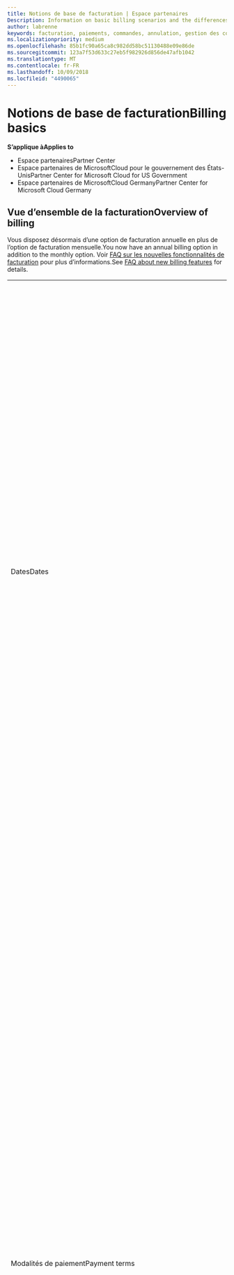 ```yaml
---
title: Notions de base de facturation | Espace partenaires
Description: Information on basic billing scenarios and the differences between license-based and usage-based billing
author: labrenne
keywords: facturation, paiements, commandes, annulation, gestion des commandes, absence de paiement, fraude, mauvaise utilisation, taxes, exonérations fiscales, fichiers de rapprochement, fichier de rapprochement
ms.localizationpriority: medium
ms.openlocfilehash: 85b1fc90a65ca8c982dd58bc51130488e09e86de
ms.sourcegitcommit: 123a7f53d633c27eb5f982926d856de47afb1042
ms.translationtype: MT
ms.contentlocale: fr-FR
ms.lasthandoff: 10/09/2018
ms.locfileid: "4490065"
---
```

# <a name="billing-basics"></a><span data-ttu-id="910b5-103">Notions de base de facturation</span><span class="sxs-lookup"><span data-stu-id="910b5-103">Billing basics</span></span>

**<span data-ttu-id="910b5-104">S’applique à</span><span class="sxs-lookup"><span data-stu-id="910b5-104">Applies to</span></span>**

-  <span data-ttu-id="910b5-105">Espace partenaires</span><span class="sxs-lookup"><span data-stu-id="910b5-105">Partner Center</span></span>
-  <span data-ttu-id="910b5-106">Espace partenaires de MicrosoftCloud pour le gouvernement des États-Unis</span><span class="sxs-lookup"><span data-stu-id="910b5-106">Partner Center for Microsoft Cloud for US Government</span></span>
-  <span data-ttu-id="910b5-107">Espace partenaires de MicrosoftCloud Germany</span><span class="sxs-lookup"><span data-stu-id="910b5-107">Partner Center for Microsoft Cloud Germany</span></span>

## <a name="overview-of-billing"></a><span data-ttu-id="910b5-108">Vue d’ensemble de la facturation</span><span class="sxs-lookup"><span data-stu-id="910b5-108">Overview of billing</span></span>
<span data-ttu-id="910b5-109">Vous disposez désormais d’une option de facturation annuelle en plus de l’option de facturation mensuelle.</span><span class="sxs-lookup"><span data-stu-id="910b5-109">You now have an annual billing option in addition to the monthly option.</span></span> <span data-ttu-id="910b5-110">Voir [FAQ sur les nouvelles fonctionnalités de facturation](faq-about-new-billing-features.md) pour plus d’informations.</span><span class="sxs-lookup"><span data-stu-id="910b5-110">See [FAQ about new billing features](faq-about-new-billing-features.md) for details.</span></span>

<table>
<colgroup>
<col width="50%" />
<col width="50%" />
</colgroup>
<tbody>
<tr class="odd">
<td><span data-ttu-id="910b5-111">Dates</span><span class="sxs-lookup"><span data-stu-id="910b5-111">Dates</span></span></td>
<td><ul>
<li><span data-ttu-id="910b5-112">Votre date de facturation mensuelle correspond au jour du mois que vous avez sélectionné lors de l’inscription.</span><span class="sxs-lookup"><span data-stu-id="910b5-112">Your monthly billing date is the day of the month you selected during enrollment.</span></span> <span data-ttu-id="910b5-113">Microsoft envoie un e-mail de confirmation qui indique votre date de facturation.</span><span class="sxs-lookup"><span data-stu-id="910b5-113">Microsoft will send a confirmation email that includes your billing date.</span></span></li>
<li><span data-ttu-id="910b5-114">Vous pouvez accéder aux listes de prix un (1)mois à l’avance, puisqu’elles sont mises à jour tous les mois.</span><span class="sxs-lookup"><span data-stu-id="910b5-114">You can find price lists one (1) month in advance, as they're updated monthly.</span></span> <span data-ttu-id="910b5-115">Les prix basés sur les licences sont garantis pendant la durée de l’abonnement, généralement 12mois à compter de la date d’achat.</span><span class="sxs-lookup"><span data-stu-id="910b5-115">License-based prices are guaranteed for the term of the subscription, usually 12 months from the purchase date.</span></span> <span data-ttu-id="910b5-116">Les prix basés sur l’utilisation peuvent changer sur une base mensuelle.</span><span class="sxs-lookup"><span data-stu-id="910b5-116">Usage-based prices can change on a monthly basis.</span></span> <span data-ttu-id="910b5-117">Nous vous informerons 30 jours à l’avance de toute modification du prix par le biais de la publication de notre liste de prix du partenaire.</span><span class="sxs-lookup"><span data-stu-id="910b5-117">We will provide 30 days’ notice for any price change through the publication of our Partner Price List.</span></span></li>
</ul></td>
</tr>
<tr class="even">
<td><span data-ttu-id="910b5-118">Modalités de paiement</span><span class="sxs-lookup"><span data-stu-id="910b5-118">Payment terms</span></span></td>
<td><ul>
<li><span data-ttu-id="910b5-119">Modalités de paiement - 60&nbsp;jours net</span><span class="sxs-lookup"><span data-stu-id="910b5-119">Payment terms - net 60 days.</span></span></li>
<li><span data-ttu-id="910b5-120">Les paiements doivent être effectués à la date d’échéance de la facture (60&nbsp;jours après la date de la facturation), faute de quoi le compte sera en souffrance.</span><span class="sxs-lookup"><span data-stu-id="910b5-120">Payments must be made by the invoice due date (60 days after the billing date), or the account will be delinquent.</span></span></li>
<li><span data-ttu-id="910b5-121">Les comptes en souffrance sont passibles de suspension et/ou résiliation du programme Fournisseur de solutions Cloud.</span><span class="sxs-lookup"><span data-stu-id="910b5-121">Delinquent accounts are subject to suspension and/or termination from the Cloud Solution Provider program.</span></span> <span data-ttu-id="910b5-122">Les comptes suspendus ne peuvent pas créer de client ou de commande, demander une relation de revendeur, augmenter ou diminuer le nombre d’abonnements, commander des abonnements à des composants additionnels, ni convertir ou changer un abonnement. Ils sont limités à la gestion des clients, des abonnements et des ressources existants jusqu’à ce qu’ils soient de nouveau à jour.</span><span class="sxs-lookup"><span data-stu-id="910b5-122">Suspended accounts can't create a new customer or order, request a reseller relationship, increase or decrease quantities of subscriptions, order add-on subscriptions, convert or transition a subscription and will be limited to managing existing customers, subscriptions and resources until the account is brought current.</span></span> <span data-ttu-id="910b5-123">Les partenaires peuvent regagner l’intégralité des fonctionnalités de leurs comptes suspendus lorsqu’ils règlent leurs factures en retard de paiement.</span><span class="sxs-lookup"><span data-stu-id="910b5-123">Partners can regain full functionality of their suspended accounts when they pay their outstanding bills.</span></span></li>
</ul></td>
</tr>
<tr class="odd">
<td><span data-ttu-id="910b5-124">Règles de facturation</span><span class="sxs-lookup"><span data-stu-id="910b5-124">Billing rules</span></span></td>
<td><ul>
<li><span data-ttu-id="910b5-125">Vous recevez une facture chaque mois pour le programme Fournisseur de solutions Cloud.</span><span class="sxs-lookup"><span data-stu-id="910b5-125">You will receive one invoice each month for the CSP program.</span></span></li>
<li><span data-ttu-id="910b5-126">Les abonnements basés sur les licences sont facturés en fonction des licences achetées, et non des licences utilisées.</span><span class="sxs-lookup"><span data-stu-id="910b5-126">License-based subscriptions are billed based on licenses purchased, not licenses used.</span></span></li>
<li><span data-ttu-id="910b5-127">Les abonnements Azure (basés sur l’utilisation) sont facturés en fonction de barèmes basés sur la consommation.</span><span class="sxs-lookup"><span data-stu-id="910b5-127">Azure (usage-based subscriptions) are billed according to metered rates, based on consumption.</span></span></li>
<li><span data-ttu-id="910b5-128">Les prix sont garantis pour la durée de l’abonnement.</span><span class="sxs-lookup"><span data-stu-id="910b5-128">Price is guaranteed through the term of the subscription.</span></span> <span data-ttu-id="910b5-129">Les prix peuvent changer lors du renouvellement de l’abonnement.</span><span class="sxs-lookup"><span data-stu-id="910b5-129">Prices may change at subscription renewal.</span></span></li>
</ul></td>
</tr>
<tr class="even">
<td><span data-ttu-id="910b5-130">Disponibilité des factures</span><span class="sxs-lookup"><span data-stu-id="910b5-130">Invoice availability</span></span></td>
<td><ul>
<li><span data-ttu-id="910b5-131">Vous pouvez afficher et télécharger vos factures et vos fichiers de rapprochement à partir de la page Facturation de l’Espace partenaires.</span><span class="sxs-lookup"><span data-stu-id="910b5-131">You can view and download your invoices and reconciliation files from the Billing page in the Partner Center.</span></span> <span data-ttu-id="910b5-132">Notez que les factures mensuelles sont disponibles sur l’Espace partenaires dans les quatre (4) jours suivant la date de facturation sélectionnée.</span><span class="sxs-lookup"><span data-stu-id="910b5-132">Note that monthly invoices are available on Partner Center within four (4) days of your selected billing date.</span></span></li>
</ul></td>
</tr>
<tr class="odd">
<td><span data-ttu-id="910b5-133">Ajustements/crédits/annulations</span><span class="sxs-lookup"><span data-stu-id="910b5-133">Adjustments/Credits/Cancellations</span></span></td>
<td><ul>
<li><span data-ttu-id="910b5-134">Vous verrez les ajustements et les crédits à terme échu sur votre prochaine facture une fois qu’ils auront été appliqués.</span><span class="sxs-lookup"><span data-stu-id="910b5-134">You'll see adjustments and credits in arrears on your next billing invoice after the credit or adjustment is applied.</span></span></li>
</ul></td>
</tr>
<tr class="even">
<td><span data-ttu-id="910b5-135">Taxe</span><span class="sxs-lookup"><span data-stu-id="910b5-135">Tax</span></span></td>
<td><ul>
<li><span data-ttu-id="910b5-136">Vous serez imposé en fonction de vos informations (et non de vos clients), car la relation de facturation s’établit entre vous et Microsoft.</span><span class="sxs-lookup"><span data-stu-id="910b5-136">You will be taxed based on your details, (not your customers') as the billing relationship is between Microsoft and you.</span></span></li>
<li><span data-ttu-id="910b5-137">Vous pouvez soumettre votre identifiant fiscal lors de l’activation ou via une demande de service.</span><span class="sxs-lookup"><span data-stu-id="910b5-137">You can submit your tax ID during onboarding or via a service request.</span></span> <span data-ttu-id="910b5-138">Les modifications seront prises en compte lors de votre prochain cycle de facturation.</span><span class="sxs-lookup"><span data-stu-id="910b5-138">You'll see the changes reflected on your next billing cycle.</span></span></li>
<li><span data-ttu-id="910b5-139">Pour la <strong>retenue à la source et l’exonération fiscale</strong>, vous devez envoyer la documentation fiscale via une demande de service.</span><span class="sxs-lookup"><span data-stu-id="910b5-139">For <strong>withholding and sales tax exemption</strong>, you must submit tax documentation via a service request.</span></span> <span data-ttu-id="910b5-140">Les modifications et les remboursements appropriés seront visibles dans votre prochain cycle de facturation.</span><span class="sxs-lookup"><span data-stu-id="910b5-140">You'll see the changes and appropriate refunds on your next billing cycle.</span></span></li>
<li><span data-ttu-id="910b5-141">Pour l’<strong>exonération de TVA</strong>, vous devez envoyer votre numéro de TVA (validé par Microsoft) via une demande de service.</span><span class="sxs-lookup"><span data-stu-id="910b5-141">For <strong>value added tax (VAT) exemption</strong>, you must submit your VAT ID (validated by Microsoft) via a service request.</span></span> <span data-ttu-id="910b5-142">Les modifications et les remboursements appropriés seront visibles dans votre prochain cycle de facturation.</span><span class="sxs-lookup"><span data-stu-id="910b5-142">You'll see the changes and appropriate refunds on your next billing cycle.</span></span></li>
<li><span data-ttu-id="910b5-143">Obtenez davantage d’informations fiscales auprès de votre bureau des impôts local ou de votre conseiller fiscal.</span><span class="sxs-lookup"><span data-stu-id="910b5-143">Find further tax details from your local tax office or tax advisor.</span></span></li>
</ul></td>
</tr>
</tbody>
</table>

 

## <a name="license-based-billing"></a><span data-ttu-id="910b5-144">Facturation basée sur la licence</span><span class="sxs-lookup"><span data-stu-id="910b5-144">License-based billing</span></span>



<table>
<colgroup>
<col width="50%" />
<col width="50%" />
</colgroup>
<tbody>
<tr class="odd">
<td><span data-ttu-id="910b5-145">Règles de facturation</span><span class="sxs-lookup"><span data-stu-id="910b5-145">Billing rules</span></span></td>
<td><ul>
<li><span data-ttu-id="910b5-146">Les abonnements sont annuels et automatiquement renouvelés.</span><span class="sxs-lookup"><span data-stu-id="910b5-146">Subscriptions are annual and auto-renewed.</span></span></li>
<li><span data-ttu-id="910b5-147">La facturation se décompose en 12&nbsp;paiements mensuels pour un abonnement annuel.</span><span class="sxs-lookup"><span data-stu-id="910b5-147">Billing is in 12 monthly payments per annual subscription.</span></span></li>
<li><span data-ttu-id="910b5-148">Les services basés sur les licences sont facturés de manière anticipée pour la prochaine période de facturation, en fonction du nombre de licences à la fin de la période de facturation précédente.</span><span class="sxs-lookup"><span data-stu-id="910b5-148">You are billed in advance for the next billing period for license-based services, based on number of licenses at the end of the prior billing period.</span></span></li>
<li><span data-ttu-id="910b5-149">Vous êtes facturé/crédité à terme échu pour toute modification du nombre de licences (calcul au prorata en fonction des jours de licences).</span><span class="sxs-lookup"><span data-stu-id="910b5-149">You are billed/credited in arrears for any changes in the number of licenses(pro-rata calculation based on license-days).</span></span> <span data-ttu-id="910b5-150">La formule suivante est utilisée pour le calcul au prorata: [ARRONDI((ARRONDI(Prix unitaire \* Quantité / Prorata du nombre de jours du mois, 2) \* Prorata du nombre de jours) / Quantité, 2) \* Quantité]</span><span class="sxs-lookup"><span data-stu-id="910b5-150">Pro-rata calculation uses the following formula: [ROUND((ROUND(Unit Price \* Quantity / Number of days in pro-rated Month, 2) \* Number of pro-rated days) / Quantity, 2) \* Quantity]</span></span></li>
<li><span data-ttu-id="910b5-151">Les paiements sont facturés pour les sièges vendus (pas pour les sièges approvisionnés).</span><span class="sxs-lookup"><span data-stu-id="910b5-151">Payments are billed for seats sold (not seats provisioned).</span></span></li>
</ul></td>
</tr>
<tr class="even">
<td><span data-ttu-id="910b5-152">Ajustements/crédits/annulations</span><span class="sxs-lookup"><span data-stu-id="910b5-152">Adjustments/Credits/Cancellations</span></span></td>
<td><ul>
<li><span data-ttu-id="910b5-153">Les frais de résiliation anticipée ne s’appliquent pas pour l’instant à l’annulation des services basés sur les licences.</span><span class="sxs-lookup"><span data-stu-id="910b5-153">Early termination fees are currently not charged for the cancellation of license-based services.</span></span></li>
<li><span data-ttu-id="910b5-154">Les crédits d’annulation pour les services basés sur les licences sont calculés au prorata du nombre de jours non utilisés pour les annulations en milieu de cycle (ainsi que pour la réduction du nombre de licences, conformément à la formule ci-dessus).</span><span class="sxs-lookup"><span data-stu-id="910b5-154">Cancellation credits for licensed based services are pro-rated for unused days for mid-cycle cancellations (as well as license decreases per the formula above).</span></span></li>
</ul></td>
</tr>
</tbody>
</table>

 

## <a name="usage-based-billing"></a><span data-ttu-id="910b5-155">Facturation basée sur l’utilisation</span><span class="sxs-lookup"><span data-stu-id="910b5-155">Usage-based billing</span></span>


<span data-ttu-id="910b5-156">Azure fonctionne sur le modèle du paiement à l’utilisation, dans lequel vous êtes facturé uniquement pour les services Azure utilisés.</span><span class="sxs-lookup"><span data-stu-id="910b5-156">Azure operates in the "pay as you go" model, in which you are only billed for Azure services used.</span></span>

<table>
<colgroup>
<col width="50%" />
<col width="50%" />
</colgroup>
<tbody>
<tr class="odd">
<td><span data-ttu-id="910b5-157">Règles de facturation</span><span class="sxs-lookup"><span data-stu-id="910b5-157">Billing rules</span></span></td>
<td><ul>
<li><span data-ttu-id="910b5-158">Les abonnements sont au mois et renouvelés automatiquement en fonction des barèmes des nouveaux services.</span><span class="sxs-lookup"><span data-stu-id="910b5-158">Subscriptions are month-to-month and auto-renew at the new metered service rates.</span></span> <span data-ttu-id="910b5-159">La facturation basée sur l’utilisation est mensuelle, à terme échu.</span><span class="sxs-lookup"><span data-stu-id="910b5-159">Billing is monthly in arrears, based on usage.</span></span></li>
<li><span data-ttu-id="910b5-160">Les barèmes des services peuvent changer au cours du cycle de facturation.</span><span class="sxs-lookup"><span data-stu-id="910b5-160">Metered service rates can change within the invoice cycle.</span></span>
<ul>
<li><span data-ttu-id="910b5-161">Augmentation de prix&nbsp;: préavis de 30&nbsp;jours.</span><span class="sxs-lookup"><span data-stu-id="910b5-161">Price increases: 30 days notice is provided.</span></span></li>
<li><span data-ttu-id="910b5-162">Réduction de prix&nbsp;: jour d’application de la modification.</span><span class="sxs-lookup"><span data-stu-id="910b5-162">Price decreases: reflected day of change.</span></span></li>
<li><span data-ttu-id="910b5-163">Les abonnements existants utilisent le taux en vigueur au début du cycle de facturation.</span><span class="sxs-lookup"><span data-stu-id="910b5-163">Existing subscriptions use the rate in effect at the beginning of the bill cycle.</span></span></li>
<li><span data-ttu-id="910b5-164">Les nouveaux abonnements (créés au cours du cycle de facturation) utilisent le taux en vigueur à la date de création.</span><span class="sxs-lookup"><span data-stu-id="910b5-164">New subscriptions (created within bill cycle) use the rate in effect at the create date.</span></span></li>
</ul></li>
</ul></td>
</tr>
<tr class="even">
<td><span data-ttu-id="910b5-165">Ajustements/Crédits/Annulations</span><span class="sxs-lookup"><span data-stu-id="910b5-165">Adjustments/Credits/Cancellations</span></span></td>
<td><ul>
<li><span data-ttu-id="910b5-166">Vous verrez les paiements ajustés sur votre prochaine facture mensuelle.</span><span class="sxs-lookup"><span data-stu-id="910b5-166">You'll see payments with adjustments on your next monthly billing invoice.</span></span></li>
<li><span data-ttu-id="910b5-167">Aucun frais de résiliation anticipée n’est appliqué pour l’instant pour l’annulation de services basés sur l’utilisation.</span><span class="sxs-lookup"><span data-stu-id="910b5-167">Early termination fees are currently not charged for the cancellation of usage-based services.</span></span></li>
<li><span data-ttu-id="910b5-168">Vous verrez des crédits de tout type, y compris les crédits&nbsp;SLA, sur votre prochaine facture mensuelle.</span><span class="sxs-lookup"><span data-stu-id="910b5-168">You'll see credits of any type, including SLA credits, on your next monthly billing invoice.</span></span></li>
</ul></td>
</tr>
</tbody>
</table>

## <a name="one-time-billing"></a><span data-ttu-id="910b5-169">Facturation ponctuelle</span><span class="sxs-lookup"><span data-stu-id="910b5-169">One-time billing</span></span>

<span data-ttu-id="910b5-170">Les partenaires du programme Fournisseur de solutions Cloud peuvent proposer à leurs clients des instances réservées sur des machines virtuelles Microsoft Azure.</span><span class="sxs-lookup"><span data-stu-id="910b5-170">Partners in the Cloud Solution Provider program (CSP) can offer their customers reserved instances on Microsoft Azure virtual machines.</span></span> <span data-ttu-id="910b5-171">Les clients peuvent réserver des machines virtuelles à l’avance: pour une période d'un ou de trois ans, et réaliser des économies conséquentes sur l’utilisation d’Azure.</span><span class="sxs-lookup"><span data-stu-id="910b5-171">Customers can reserve virtual machines in advance – for one-year or three-year terms – and experience significant savings on Azure usage.</span></span>   

<span data-ttu-id="910b5-172">Vos clients paient à l’avance le service Azure Reserved VM Instances.</span><span class="sxs-lookup"><span data-stu-id="910b5-172">Your customers pay in advance for Azure Reserved VM Instances.</span></span> <span data-ttu-id="910b5-173">Lorsque vous achetez des instances Azure Reserved VM Instances pour le compte d’un client, vous recevrez des factures et des fichiers de rapprochement pour ces frais ponctuels.</span><span class="sxs-lookup"><span data-stu-id="910b5-173">When you buy Azure Reserved VM Instances on behalf of a customer, you’ll receive invoices and reconciliation files for these one-time charges.</span></span> 

>[!IMPORTANT]
><span data-ttu-id="910b5-174">Si vous achetez Azure Reserved VM Instances pour un client dans un marché dont la devise est différente de la vôtre, la devise de facturation par défaut sera celle du marché du client, et non pas la vôtre.</span><span class="sxs-lookup"><span data-stu-id="910b5-174">If you purchase Azure Reserved VM Instances for a customer in a market with a currency different from yours, the default billing currency is based on the customer’s market, not your location.</span></span> <span data-ttu-id="910b5-175">Si vous avez des clients dans plusieurs pays, vous recevrez des factures et fichiers de rapprochement distincts pour chaque devise de facturation des clients, ce qui vous permettra de facturer vos clients dans la devise appropriée.</span><span class="sxs-lookup"><span data-stu-id="910b5-175">If you have customers in multiple markets, you’ll receive separate invoices and reconciliation files for each currency customers need to be billed in, allowing you to invoice your customers in the appropriate currency.</span></span> 

<span data-ttu-id="910b5-176">Pour accéder aux factures des frais ponctuels et fichiers de rapprochement, sélectionnez la **facturation** à partir de l’espace partenaires, puis sélectionnez **une seule fois**.</span><span class="sxs-lookup"><span data-stu-id="910b5-176">To access one-time charge invoices and reconciliation files, select **Billing** from Partner Center and then select **One time**.</span></span> 

### <a name="manage-your-one-time-billing"></a><span data-ttu-id="910b5-177">Gérer votre facturation de frais ponctuels</span><span class="sxs-lookup"><span data-stu-id="910b5-177">Manage your one-time billing</span></span>

#### <a name="view-your-current-billing-status-invoices-and-recon-files"></a><span data-ttu-id="910b5-178">Consultez le statut actuel de la facturation, des factures et des fichiers de rapprochement</span><span class="sxs-lookup"><span data-stu-id="910b5-178">View your current billing status, invoices, and recon files</span></span>

1.  <span data-ttu-id="910b5-179">Dans l’espace partenaires, sélectionnez **la facturation** , puis **qu’une seule fois** pour afficher votre statut de la facturation.</span><span class="sxs-lookup"><span data-stu-id="910b5-179">In Partner Center, select **Billing** and then **One time** to view your billing status.</span></span> 
2.  <span data-ttu-id="910b5-180">Sélectionnez une facture ou un fichier de rapprochement pour afficher des informations plus détaillées.</span><span class="sxs-lookup"><span data-stu-id="910b5-180">Select an invoice or recon file to view more detailed information.</span></span> 

#### <a name="view-a-customers-order-history"></a><span data-ttu-id="910b5-181">Afficher l’historique des commandes d’un client</span><span class="sxs-lookup"><span data-stu-id="910b5-181">View a customer’s order history</span></span>

1.  <span data-ttu-id="910b5-182">Sélectionnez **clients** dans le menu espace partenaires.</span><span class="sxs-lookup"><span data-stu-id="910b5-182">Select **Customers** from the Partner Center menu.</span></span>
2.  <span data-ttu-id="910b5-183">Sur votre page **Clients**, recherchez le client dont vous souhaitez afficher l’historique de commandes, puis sélectionnez la flèche allant vers le bas pour développer son dossier.</span><span class="sxs-lookup"><span data-stu-id="910b5-183">On your **Customers** page, find the customer whose order history you want to view and then select the down arrow to expand the customer’s record.</span></span> 
3.  <span data-ttu-id="910b5-184">Sélectionnez **Afficher les commandes** pour afficher l’historique des commandes.</span><span class="sxs-lookup"><span data-stu-id="910b5-184">Select **View orders** to display the order history.</span></span>

#### <a name="download-a-credit-note"></a><span data-ttu-id="910b5-185">Télécharger une note de crédit</span><span class="sxs-lookup"><span data-stu-id="910b5-185">Download a credit note</span></span>

<span data-ttu-id="910b5-186">Dans le cas où vous exercer un crédit complet (facture Void) et une refacturation, nous vous donnerons une note de crédit pour annuler la facture d’origine et également un document complet.</span><span class="sxs-lookup"><span data-stu-id="910b5-186">In the event that you exercise a full credit (Void Invoice) and rebill, we’ll give you a credit note to cancel out the original invoice, and also a full new document.</span></span> <span data-ttu-id="910b5-187">Vous pouvez demander une crédit/refacturation pour les raisons suivantes:</span><span class="sxs-lookup"><span data-stu-id="910b5-187">You can request a credit/rebill for the following reasons:</span></span>
-   <span data-ttu-id="910b5-188">Corrections d’ordre adresse ou d’achat</span><span class="sxs-lookup"><span data-stu-id="910b5-188">Address or purchase order corrections</span></span>
-   <span data-ttu-id="910b5-189">Facture générée et ensuite un crédit d’impôt a été appliqué.</span><span class="sxs-lookup"><span data-stu-id="910b5-189">Invoice generated and then a tax refund was applied.</span></span> <span data-ttu-id="910b5-190">Vous pouvez demander une crédit/refacturation pour obtenir le crédit d’impôt extrait précédent dans la facture d’origine.</span><span class="sxs-lookup"><span data-stu-id="910b5-190">You can request a credit/rebill to get the tax refund pulled back into the original invoice.</span></span> <span data-ttu-id="910b5-191">Cela est également vrai pour les remboursements, comme vous pouvez demander une crédit/refacturation de la facture d’origine, puis tirer dans un remboursement.</span><span class="sxs-lookup"><span data-stu-id="910b5-191">This is also true for refunds, as you can request a credit/rebill of the original invoice and then pull in a refund.</span></span>
